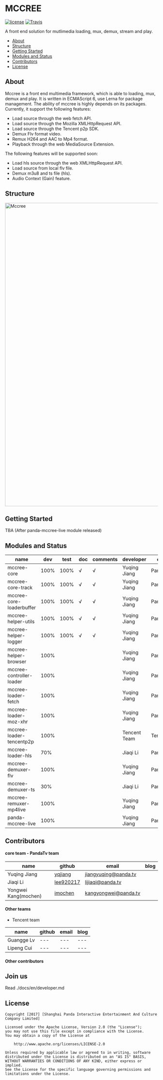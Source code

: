 # MCCREE
[![license](https://img.shields.io/github/license/xiongmaotv/open-mccree.svg)](https://github.com/xiongmaotv/open-mccree)
[![Travis](https://img.shields.io/travis/xiongmaotv/open-mccree.svg)](https://travis-ci.org/xiongmaotv/open-mccree)

A front end solution for mutlimedia loading, mux, demux, stream and play.

- [About](#about)
- [Structure](#structure)
- [Getting Started](#getting-started)
- [Modules and Status](#modules-and-status)
- [Contributors](#license)
- [License](#license)

## About

Mccree is a front end multimedia framework, which is able to loading, mux, demux and play. It is written in ECMAScript 6, use Lerna for package management. The ability of mccree is highly depends on its packages. Currently, it support the following features:
- Load source through the web fetch API.
- Load source through the Mozilla XMLHttpRequest API.
- Load source through the Tencent p2p SDK.
- Demux Flv format video.
- Remux H264 and AAC to Mp4 format.
- Playback through the web MediaSource Extension.

The following features will be supported soon:

- Load hls source through the web XMLHttpRequest API.
- Load source from local flv file.
- Demux m3u8 and ts file (hls).
- Audio Context (Gain) feature.


## Structure

<img alt="Mccree" src="https://i.ssl.pdim.gs/b819064a86027ec2487d74d8a0702807.png" width="1000">


## Getting Started
TBA (After panda-mccree-live module released)

## Modules and Status
|name|dev|test|doc|comments|developer|org|version|
|---|---|---|---|---|---|---|---|
|mccree-core|100%|100%|√|√|Yuqing Jiang|PandaTv|[![npm](https://img.shields.io/npm/v/mccree-core.svg)](https://www.npmjs.com/package/mccree-core)|
|mccree-core-track|100%|100%|√|√|Yuqing Jiang|PandaTv|[![npm](https://img.shields.io/npm/v/mccree-core-track.svg)](https://www.npmjs.com/package/mccree-core-track)|
|mccree-core-loaderbuffer|100%|100%|√|√|Yuqing Jiang|PandaTv|[![npm](https://img.shields.io/npm/v/mccree-core-loaderbuffer.svg)](https://www.npmjs.com/package/mccree-core-loaderbuffer)|
|mccree-helper-utils|100%|100%|√|√|Yuqing Jiang|PandaTv|[![npm (tag)](https://img.shields.io/npm/v/mccree-helper-utils.svg)](https://img.shields.io/package/mccree-helper-utils)|
|mccree-helper-logger|100%|100%|√|√|Yuqing Jiang|PandaTv|[![npm](https://img.shields.io/npm/v/mccree-helper-logger.svg)](https://www.npmjs.com/package/mccree-helper-logger)|
|mccree-helper-browser|100%||||Yuqing Jiang|PandaTv|[![npm](https://img.shields.io/npm/v/mccree-helper-browser.svg)](https://www.npmjs.com/package/mccree-helper-browser)|
|mccree-controller-loader|100%||||Yuqing Jiang|PandaTv|[![npm](https://img.shields.io/npm/v/mccree-controller-loader.svg)](https://www.npmjs.com/package/mccree-controller-loader)|
|mccree-loader-fetch|100%||||Yuqing Jiang|PandaTv|[![npm](https://img.shields.io/npm/v/mccree-loader-fetch.svg)](https://www.npmjs.com/package/mccree-loader-fetch)|
|mccree-loader-moz-xhr|100%||||Yuqing Jiang|PandaTv|[![npm](https://img.shields.io/npm/v/mccree-loader-moz-xhr.svg)](https://www.npmjs.com/package/mccree-loader-moz-xhr)|
|mccree-loader-tencentp2p|100%||||Tencent Team|Tencent|[![npm](https://img.shields.io/npm/v/mccree-loader-tencentp2p.svg)](https://www.npmjs.com/package/mccree-loader-tencentp2p)|
|mccree-loader-hls|70%||||Jiaqi Li|PandaTv|---|
|mccree-demuxer-flv|100%||||Yuqing Jiang|PandaTv|[![npm](https://img.shields.io/npm/v/mccree-demuxer-flv.svg)](https://www.npmjs.com/package/mccree-demuxer-flv)|
|mccree-demuxer-ts|30%||||Jiaqi Li|PandaTv|---|
|mccree-remuxer-mp4live|100%||||Yuqing Jiang|PandaTv|[![npm](https://img.shields.io/npm/v/mccree-remuxer-mp4live.svg)](https://www.npmjs.com/package/mccree-remuxer-mp4live)|
|panda-mccree-live|100%||||Yuqing Jiang|PandaTv|[![npm](https://img.shields.io/npm/v/panda-mccree-live.svg)](https://www.npmjs.com/package/panda-mccree-live)|


## Contributors

#### core team - PandaTv team

|name|github|email|blog|
|---|---|---|---|
|Yuqing Jiang|[yqjiang](https://github.com/yqjiang)|jiangyuqing@panda.tv||
|Jiaqi Li|[lee920217](https://github.com/lee920217)|lijiaqi@panda.tv||
|Yongwei Kang(mochen)|[imochen](https://github.com/imochen)|kangyongwei@panda.tv||

#### Other teams

- Tencent team

|name|github|email|blog|
|---|---|---|---|
|Guangge Lv|---|---|---|
|Lipeng Cui|---|---|---|

#### Other contributors



## Join us
Read ./docs/en/developer.md

## License
    Copyright [2017] [Shanghai Panda Interactive Entertainment And Culture Company Limited]

    Licensed under the Apache License, Version 2.0 (the "License");
    you may not use this file except in compliance with the License.
    You may obtain a copy of the License at

        http://www.apache.org/licenses/LICENSE-2.0

    Unless required by applicable law or agreed to in writing, software
    distributed under the License is distributed on an "AS IS" BASIS,
    WITHOUT WARRANTIES OR CONDITIONS OF ANY KIND, either express or implied.
    See the License for the specific language governing permissions and
    limitations under the License.
